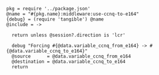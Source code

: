     pkg = require '../package.json'
    @name = "#{pkg.name}:middleware:use-ccnq-to-e164"
    {debug} = (require 'tangible') @name
    @include = ->

      return unless @session?.direction is 'lcr'

      debug "Forcing #{@data.variable_ccnq_from_e164} -> #{@data.variable_ccnq_to_e164}"
      @source      = @data.variable_ccnq_from_e164
      @destination = @data.variable_ccnq_to_e164
      return
